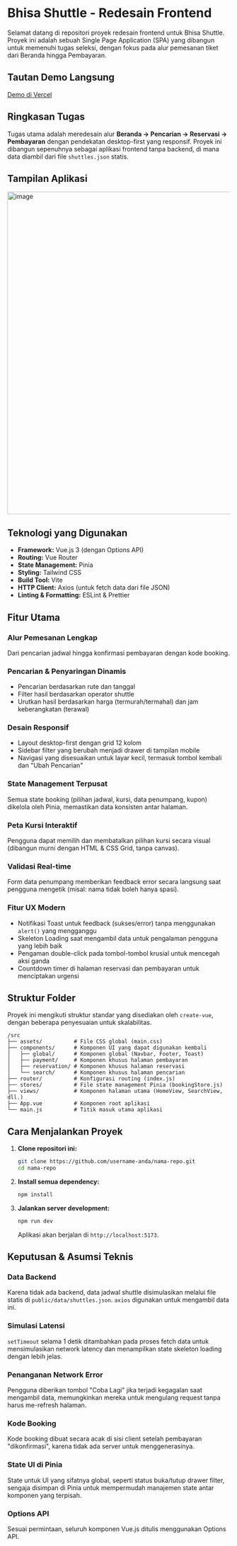 # Bhisa Shuttle - Redesain Frontend

Selamat datang di repositori proyek redesain frontend untuk Bhisa Shuttle. Proyek ini adalah sebuah Single Page Application (SPA) yang dibangun untuk memenuhi tugas seleksi, dengan fokus pada alur pemesanan tiket dari Beranda hingga Pembayaran.

## Tautan Demo Langsung

[Demo di Vercel](https://bhisa-redesign.vercel.app/)

## Ringkasan Tugas

Tugas utama adalah meredesain alur **Beranda → Pencarian → Reservasi → Pembayaran** dengan pendekatan desktop-first yang responsif. Proyek ini dibangun sepenuhnya sebagai aplikasi frontend tanpa backend, di mana data diambil dari file `shuttles.json` statis.

## Tampilan Aplikasi

<img width="1583" height="729" alt="image" src="https://github.com/user-attachments/assets/9cc1a9fe-9756-4723-9d1e-63592a040d7a" />


## Teknologi yang Digunakan

- **Framework:** Vue.js 3 (dengan Options API)
- **Routing:** Vue Router
- **State Management:** Pinia
- **Styling:** Tailwind CSS
- **Build Tool:** Vite
- **HTTP Client:** Axios (untuk fetch data dari file JSON)
- **Linting & Formatting:** ESLint & Prettier

## Fitur Utama

### Alur Pemesanan Lengkap
Dari pencarian jadwal hingga konfirmasi pembayaran dengan kode booking.

### Pencarian & Penyaringan Dinamis
- Pencarian berdasarkan rute dan tanggal
- Filter hasil berdasarkan operator shuttle
- Urutkan hasil berdasarkan harga (termurah/termahal) dan jam keberangkatan (terawal)

### Desain Responsif
- Layout desktop-first dengan grid 12 kolom
- Sidebar filter yang berubah menjadi drawer di tampilan mobile
- Navigasi yang disesuaikan untuk layar kecil, termasuk tombol kembali dan "Ubah Pencarian"

### State Management Terpusat
Semua state booking (pilihan jadwal, kursi, data penumpang, kupon) dikelola oleh Pinia, memastikan data konsisten antar halaman.

### Peta Kursi Interaktif
Pengguna dapat memilih dan membatalkan pilihan kursi secara visual (dibangun murni dengan HTML & CSS Grid, tanpa canvas).

### Validasi Real-time
Form data penumpang memberikan feedback error secara langsung saat pengguna mengetik (misal: nama tidak boleh hanya spasi).

### Fitur UX Modern
- Notifikasi Toast untuk feedback (sukses/error) tanpa menggunakan `alert()` yang mengganggu
- Skeleton Loading saat mengambil data untuk pengalaman pengguna yang lebih baik
- Pengaman double-click pada tombol-tombol krusial untuk mencegah aksi ganda
- Countdown timer di halaman reservasi dan pembayaran untuk menciptakan urgensi


## Struktur Folder

Proyek ini mengikuti struktur standar yang disediakan oleh `create-vue`, dengan beberapa penyesuaian untuk skalabilitas.

```
/src
├── assets/          # File CSS global (main.css)
├── components/      # Komponen UI yang dapat digunakan kembali
│   ├── global/      # Komponen global (Navbar, Footer, Toast)
│   ├── payment/     # Komponen khusus halaman pembayaran
│   ├── reservation/ # Komponen khusus halaman reservasi
│   └── search/      # Komponen khusus halaman pencarian
├── router/          # Konfigurasi routing (index.js)
├── stores/          # File state management Pinia (bookingStore.js)
├── views/           # Komponen halaman utama (HomeView, SearchView, dll.)
├── App.vue          # Komponen root aplikasi
└── main.js          # Titik masuk utama aplikasi
```

## Cara Menjalankan Proyek

1. **Clone repositori ini:**
   ```bash
   git clone https://github.com/username-anda/nama-repo.git
   cd nama-repo
   ```

2. **Install semua dependency:**
   ```bash
   npm install
   ```

3. **Jalankan server development:**
   ```bash
   npm run dev
   ```

   Aplikasi akan berjalan di `http://localhost:5173`.

## Keputusan & Asumsi Teknis

### Data Backend
Karena tidak ada backend, data jadwal shuttle disimulasikan melalui file statis di `public/data/shuttles.json`. `axios` digunakan untuk mengambil data ini.

### Simulasi Latensi
`setTimeout` selama 1 detik ditambahkan pada proses fetch data untuk mensimulasikan network latency dan menampilkan state skeleton loading dengan lebih jelas.

### Penanganan Network Error
Pengguna diberikan tombol "Coba Lagi" jika terjadi kegagalan saat mengambil data, memungkinkan mereka untuk mengulang request tanpa harus me-refresh halaman.

### Kode Booking
Kode booking dibuat secara acak di sisi client setelah pembayaran "dikonfirmasi", karena tidak ada server untuk menggenerasinya.

### State UI di Pinia
State untuk UI yang sifatnya global, seperti status buka/tutup drawer filter, sengaja disimpan di Pinia untuk mempermudah manajemen state antar komponen yang terpisah.

### Options API
Sesuai permintaan, seluruh komponen Vue.js ditulis menggunakan Options API.

